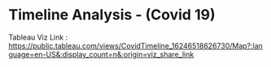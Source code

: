 # Timeline Analysis - (Covid 19)

Tableau Viz Link : 
https://public.tableau.com/views/CovidTimeline_16246518626730/Map?:language=en-US&:display_count=n&:origin=viz_share_link
